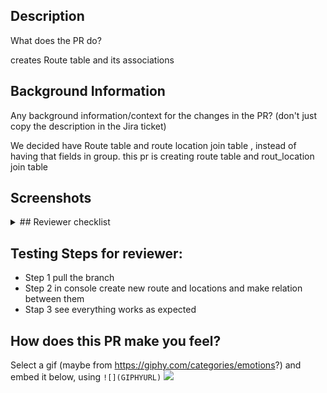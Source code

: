 ## Description
What does the PR do?

creates Route table and its associations 

## Background Information
Any background information/context for the changes in the PR? (don't just copy the description in the Jira ticket)

We decided have Route table and route location join table , instead of having that fields in group. this pr is creating route table and rout_location join table 

## Screenshots

<details><summary> ## Reviewer checklist</summary>
  <ul>
    <li> - [x] Screenshots attached (if dealing with UI)</li>
    <li> - [x] Unit Tests (if applicable)</li>
    <li>  Make sure all CI Tests are passing</li>
    <li>  Removed extraneous `byebug`s </li>
  </ul>
</details>

## Testing Steps for reviewer:
- Step 1 pull the  branch 
- Step 2 in console create new route and locations and make relation between them
- Stap 3 see everything works as expected

## How does this PR make you feel?
Select a gif (maybe from https://giphy.com/categories/emotions?) and embed it below, using `![](GIPHYURL)`
![](https://media.giphy.com/media/R1H6UPWFGtURK1ZwgJ/giphy.gif)
